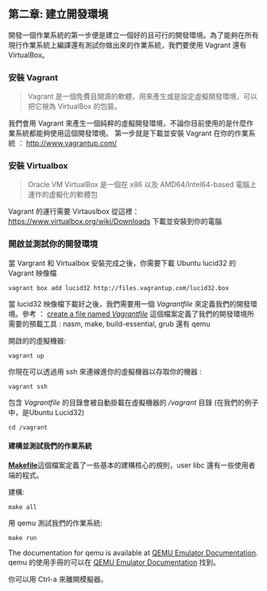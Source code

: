 ## 第二章: 建立開發環境

開發一個作業系統的第一步便是建立一個好的且可行的開發環境。為了能夠在所有現行作業系統上編譯還有測試你做出來的作業系統，我們要使用 Vagrant 還有 VirtualBox。

### 安裝 Vagrant

> Vagrant 是一個免費且開源的軟體，用來產生或是設定虛擬開發環境，可以把它視為 VirtualBox 的包裝。

我們會用 Vagrant 來產生一個純粹的虛擬開發環境，不論你目前使用的是什麼作業系統都能夠使用這個開發環境。
第一步就是下載並安裝 Vagrant 在你的作業系統 ： http://www.vagrantup.com/

### 安裝 Virtualbox

> Oracle VM VirtualBox 是一個在 x86 以及 AMD64/Intel64-based 電腦上運作的虛擬化的軟體包

Vagrant 的運行需要 Virtauslbox 從這裡：https://www.virtualbox.org/wiki/Downloads 下載並安裝到你的電腦

### 開啟並測試你的開發環境

當 Vargrant 和 Virtualbox 安裝完成之後，你需要下載 Ubuntu lucid32 的 Vagrant 映像檔

```
vagrant box add lucid32 http://files.vagrantup.com/lucid32.box
```

當 lucid32 映像檔下載好之後，我們需要用一個 *Vagrantfile* 來定義我們的開發環境。參考 ： [create a file named *Vagrantfile*](https://github.com/SamyPesse/How-to-Make-a-Computer-Operating-System/blob/master/src/Vagrantfile)
這個檔案定義了我們的開發環境所需要的預載工具 : nasm, make, build-essential, grub 還有 qemu

開啟的的虛擬機器:

```
vagrant up
```

你現在可以透過用 ssh 來連線進你的虛擬機器以存取你的機器 : 

```
vagrant ssh
```

包含 *Vagrantfile* 的目錄會被自動掛載在虛擬機器的 */vagrant* 目錄 (在我們的例子中，是Ubuntu Lucid32)

```
cd /vagrant
```

#### 建構並測試我們的作業系統

[**Makefile**](https://github.com/SamyPesse/How-to-Make-a-Computer-Operating-System/blob/master/src/Makefile)這個檔案定義了一些基本的建構核心的規則，user libc 還有一些使用者端的程式。

建構:

```
make all
```

用 qemu 測試我們的作業系統:

```
make run
```

The documentation for qemu is available at [QEMU Emulator Documentation](http://wiki.qemu.org/download/qemu-doc.html).
qemu 的使用手冊的可以在 [QEMU Emulator Documentation](http://wiki.qemu.org/download/qemu-doc.html) 找到。

你可以用 Ctrl-a 來離開模擬器。
